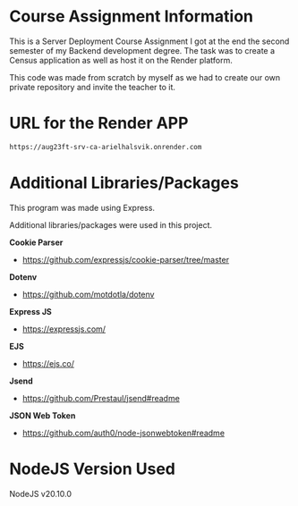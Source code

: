 # Course Assignment Information

This is a Server Deployment Course Assignment I got at the end the second semester of my Backend development degree. The task was to create a Census application as well as host it on the Render platform.

This code was made from scratch by myself as we had to create our own private repository and invite the teacher to it.

# URL for the Render APP

```bash
https://aug23ft-srv-ca-arielhalsvik.onrender.com
```

# Additional Libraries/Packages

This program was made using Express.

Additional libraries/packages were used in this project.

**Cookie Parser**
- https://github.com/expressjs/cookie-parser/tree/master

**Dotenv**
- https://github.com/motdotla/dotenv

**Express JS**
- https://expressjs.com/

**EJS**
- https://ejs.co/

**Jsend**
- https://github.com/Prestaul/jsend#readme

**JSON Web Token**
- https://github.com/auth0/node-jsonwebtoken#readme

# NodeJS Version Used

NodeJS v20.10.0
